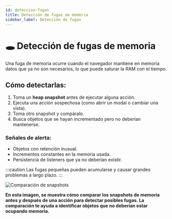 ```yaml
---
id: deteccion-fugas
title: Detección de fugas de memoria
sidebar_label: Detección de fugas
---
```


# 🕳️ Detección de fugas de memoria

Una fuga de memoria ocurre cuando el navegador mantiene en memoria datos que ya no son necesarios, lo que puede saturar la RAM con el tiempo.

## Cómo detectarlas:

1. Toma un **heap snapshot** antes de ejecutar alguna acción.
2. Ejecuta una acción sospechosa (como abrir un modal o cambiar una vista).
3. Toma otro snapshot y compáralo.
4. Busca objetos que se hayan incrementado pero no deberían mantenerse.

### Señales de alerta:

- Objetos con retención inusual.
- Incrementos constantes en la memoria usada.
- Persistencia de listeners que ya no deberían existir.

:::caution
Las fugas pequeñas pueden acumularse y causar grandes problemas a largo plazo.
:::

![Comparación de snapshots](/img/memory-leak-detection.png)

**En esta imagen, se muestra cómo comparar los snapshots de memoria antes y después de una acción para detectar posibles fugas. La comparación te ayuda a identificar objetos que no deberían estar ocupando memoria.**
